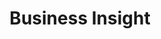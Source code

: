 ---
title: "Business Insight"
layout: category
permalink: /categories/categories2/
author_profile: true
taxonomy: Categories2
sidebar:
  nav: "categories"
---